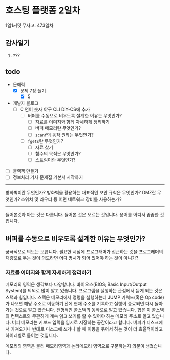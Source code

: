 # 호스팅 플랫폼 2일차

1일1커밋 무사고: 473일차

## 감사일기

1. ???

## todo

- 문해력
  - [x] 문제 7장 풀기
    - [x] 5
- 개발자 블로그
  - [ ] C 언어 숫자 야구 CLI DIY-CS에 추가
    - [ ] 버퍼를 수동으로 비우도록 설계한 이유는 무엇인가?
      - [ ] 자료를 이미지와 함께 자세하게 정리하기
      - [ ] 버퍼 메모리란 무엇인가?
      - [ ] `scanf`의 동작 원리는 무엇인가?
    - [ ] `fgets`란 무엇인가?
      - [ ] 자료 찾기
      - [ ] 함수의 목적은 무엇인가?
      - [ ] 스트림이란 무엇인가?
- [ ] 블랙잭 만들기
- [ ] 정보처리 기사 문제집 기본서 시작하기

---

방화벽이란 무엇인가?
방화벽을 활용하는 대표적인 보안 규칙은 무엇인가?
DMZ란 무엇인가?
스위치 및 라우터 등 어떤 네트워크 장비를 사용하는가?

---

들어본것과 아는 것은 다릅니다. 들어본 것은 모르는 것입니다. 용어를 어디서 줍줍한 것입니다.

## 버퍼를 수동으로 비우도록 설계한 이유는 무엇인가?

궁극적으로 의도는 모릅니다. 필요한 시점에 프로그래머가 접근하는 것을 프로그래머의 재량으로 두는 것이 의도라면 어디 명시가 되어 있어야 하는 것이 아니가?

### 자료를 이미지와 함께 자세하게 정리하기

메모리의 영역은 생각보다 다양합니다. 바이오스(BIOS; Basic Input/Output System)를 의외로 많이 알고 있습니다. 프로그램을 실행하는 관점에서 듣게 되는 것은 스택과 힙입니다. 스택은 메모리에서 명령을 실행하는데 JUMP 키워드(혹은 Op code)가 나오면 해당 주소로 이동하기 전에 현재 주소를 기록하고 실행이 종료되면 다시 돌아가는 것으로 알고 있습니다. 전형적인 콜스택의 동작으로 알고 있습니다. 힙은 이 콜스택의 컨텍스트와 무관하게 계속 읽고 쓰기를 할 수 있어야 하는 메모리 주소로 알고 있습니다. 버퍼 메모리는 키보드 입력을 임시로 저장하는 공간이라고 합니다. 버퍼가 디스크에서 가져오거나 반대로 디스크에 쓰거나 할 때 이동을 묶어서 하는 것이 더 효율적이라고 하이레벨로 들어본 것입니다.

메모리의 영역은 물리 메모리영역과 논리메모리 영역으로 구분하는지 의문이 생겼습니다.

